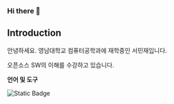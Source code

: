 ### Hi there 👋

## Introduction
안녕하세요. 영남대학교 컴퓨터공학과에 재학중인 서민재입니다.

오픈소스 SW의 이해를 수강하고 있습니다.

**언어 및 도구**

<img alt="Static Badge" src="https://img.shields.io/badge/-brightgreen?style=flat-square&logo=replit&logoColor=white&label=repl&labelColor=red&color=white">
